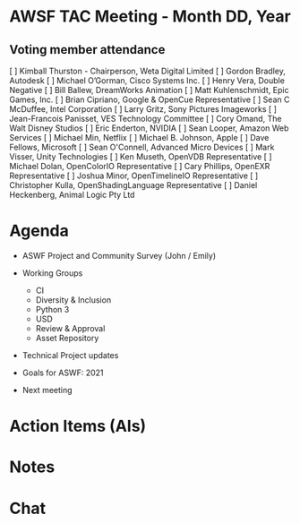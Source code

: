 # AWSF TAC Meeting - Month DD, Year

## Voting member attendance

[ ] Kimball Thurston - Chairperson, Weta Digital Limited
[ ] Gordon Bradley, Autodesk
[ ] Michael O’Gorman, Cisco Systems Inc.
[ ] Henry Vera, Double Negative
[ ] Bill Ballew, DreamWorks Animation
[ ] Matt Kuhlenschmidt, Epic Games, Inc.
[ ] Brian Cipriano, Google & OpenCue Representative
[ ] Sean C McDuffee, Intel Corporation
[ ] Larry Gritz, Sony Pictures Imageworks
[ ] Jean-Francois Panisset, VES Technology Committee
[ ] Cory Omand, The Walt Disney Studios
[ ] Eric Enderton, NVIDIA
[ ] Sean Looper, Amazon Web Services
[ ] Michael Min, Netflix
[ ] Michael B. Johnson, Apple
[ ] Dave Fellows, Microsoft
[ ] Sean O'Connell, Advanced Micro Devices
[ ] Mark Visser, Unity Technologies
[ ] Ken Museth, OpenVDB Representative
[ ] Michael Dolan, OpenColorIO Representative
[ ] Cary Phillips, OpenEXR Representative
[ ] Joshua Minor, OpenTimelineIO Representative
[ ] Christopher Kulla, OpenShadingLanguage Representative
[ ] Daniel Heckenberg, Animal Logic Pty Ltd

# Agenda

- ASWF Project and Community Survey (John / Emily) 

- Working Groups
  - CI
  - Diversity & Inclusion
  - Python 3
  - USD
  - Review & Approval
  - Asset Repository 

- Technical Project updates

- Goals for ASWF: 2021

- Next meeting

# Action Items (AIs)

# Notes

# Chat

